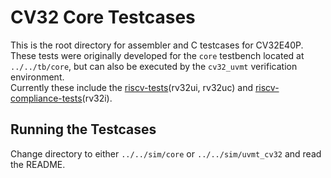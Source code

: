 CV32 Core Testcases
===================
This is the root directory for assembler and C testcases for CV32E40P.  These
tests were originally developed for the `core` testbench located at `../../tb/core`,
but can also be executed by the `cv32_uvmt` verification environment.
<br>
Currently these include the 
[riscv-tests](https://github.com/riscv/riscv-tests/tree/master/isa)(rv32ui,
rv32uc) and
[riscv-compliance-tests](https://github.com/riscv/riscv-compliance)(rv32i).

Running the Testcases
---------------------
Change directory to either `../../sim/core` or `../../sim/uvmt_cv32` and
read the README.
